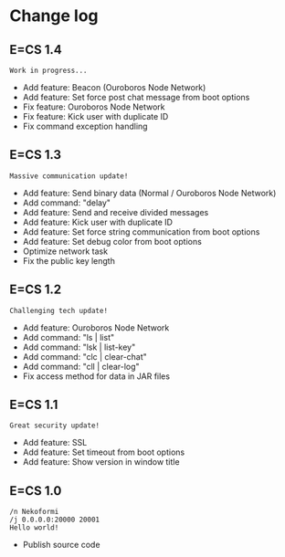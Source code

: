 # Change log

## E=CS 1.4

```
Work in progress...
```

- Add feature: Beacon (Ouroboros Node Network)
- Add feature: Set force post chat message from boot options
- Fix feature: Ouroboros Node Network
- Fix feature: Kick user with duplicate ID
- Fix command exception handling

## E=CS 1.3

```
Massive communication update!
```

- Add feature: Send binary data (Normal / Ouroboros Node Network)
- Add command: "delay"
- Add feature: Send and receive divided messages
- Add feature: Kick user with duplicate ID
- Add feature: Set force string communication from boot options
- Add feature: Set debug color from boot options
- Optimize network task
- Fix the public key length

## E=CS 1.2

```
Challenging tech update!
```

- Add feature: Ouroboros Node Network
- Add command: "ls | list"
- Add command: "lsk | list-key"
- Add command: "clc | clear-chat"
- Add command: "cll | clear-log"
- Fix access method for data in JAR files

## E=CS 1.1

```
Great security update!
```

- Add feature: SSL
- Add feature: Set timeout from boot options
- Add feature: Show version in window title

## E=CS 1.0

```
/n Nekoformi
/j 0.0.0.0:20000 20001
Hello world!
```

- Publish source code
